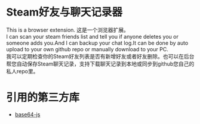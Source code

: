 # Steam好友与聊天记录器
This is a browser extension.
这是一个浏览器扩展。  
I can scan your steam friends list and tell you if anyone deletes you or someone adds you.And I can backup your chat log.It can be done by auto upload to your own github repo or manually download to your PC.    
我可以定期检查你的Steam好友列表是否有新增好友或者好友删除。也可以在后台帮您自动保存Steam聊天记录，支持下载聊天记录到本地或同步到github您自己的私人repo里。   

# 引用的第三方库
- [base64-js](https://github.com/beatgammit/base64-js)   
